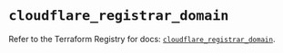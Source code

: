 # `cloudflare_registrar_domain`

Refer to the Terraform Registry for docs: [`cloudflare_registrar_domain`](https://registry.terraform.io/providers/cloudflare/cloudflare/5.10.0/docs/resources/registrar_domain).
